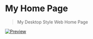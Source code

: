 # My Home Page

> My Desktop Style Web Home Page

[![Preview](./desktop.png)](
  https://www.bilibili.com/video/BV1jRNnesEjb/
)